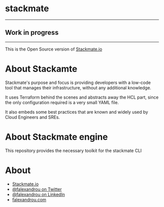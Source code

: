 stackmate
=========

-------
## Work in progress
----------

This is the Open Source version of [Stackmate.io](https://stackmate.io)

# About Stackamte
Stackmate's purpose and focus is providing developers with a low-code tool that manages their infrastructure, without any additional knowledge. 

It uses Terraform behind the scenes and abstracts away the HCL part, since the only configuration required is a very small YAML file.

It also embeds some best practices that are known and widely used by Cloud Engineers and SREs.

# About Stackmate engine
This repository provides the necessary toolkit for the stackmate CLI

# About
- [Stackmate.io](https://stackmate.io)
- [@falexandrou on Twitter](https://twitter.com/falexandrou)
- [@falexandrou on LinkedIn](https://linkedin.com)
- [falexandrou.com](https://www.falexandrou.com)
